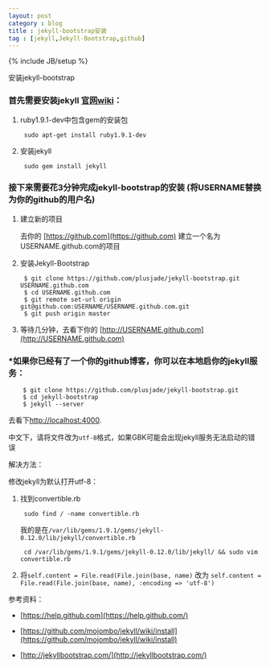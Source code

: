 ```yaml
---
layout: post
category : blog
title : jekyll-bootstrap安装
tag : [jekyll,Jekyll-Bootstrap,github]
---
```

{% include JB/setup %}

安装jekyll-bootstrap

### 首先需要安装jekyll  [官网wiki](https://github.com/mojombo/jekyll/wiki/install)：

1. ruby1.9.1-dev中包含gem的安装包

        sudo apt-get install ruby1.9.1-dev

2. 安装jekyll

        sudo gem install jekyll

### 接下来需要花3分钟完成jekyll-bootstrap的安装 (将USERNAME替换为你的github的用户名)


1. 建立新的项目

    去你的 [https://github.com](https://github.com) 建立一个名为USERNAME.github.com的项目

2. 安装Jekyll-Bootstrap

        $ git clone https://github.com/plusjade/jekyll-bootstrap.git USERNAME.github.com
        $ cd USERNAME.github.com
        $ git remote set-url origin git@github.com:USERNAME/USERNAME.github.com.git
        $ git push origin master

3. 等待几分钟，去看下你的 [http://USERNAME.github.com](http://USERNAME.github.com)

### *如果你已经有了一个你的github博客，你可以在本地启你的jekyll服务：

        $ git clone https://github.com/plusjade/jekyll-bootstrap.git
        $ cd jekyll-bootstrap
        $ jekyll --server

去看下[http://localhost:4000](http://localhost:4000).

中文下，请将文件改为`utf-8`格式，如果GBK可能会出现jekyll服务无法启动的错误

解决方法：

修改jekyll为默认打开utf-8：

1. 找到convertible.rb

        sudo find / -name convertible.rb

    我的是在`/var/lib/gems/1.9.1/gems/jekyll-0.12.0/lib/jekyll/convertible.rb`

        cd /var/lib/gems/1.9.1/gems/jekyll-0.12.0/lib/jekyll/ && sudo vim convertible.rb

2. 将`self.content = File.read(File.join(base, name)` 改为 `self.content = File.read(File.join(base, name), :encoding => 'utf-8')`

参考资料：

- [https://help.github.com](https://help.github.com/)

- [https://github.com/mojombo/jekyll/wiki/install](https://github.com/mojombo/jekyll/wiki/install)

- [http://jekyllbootstrap.com/](http://jekyllbootstrap.com/)


